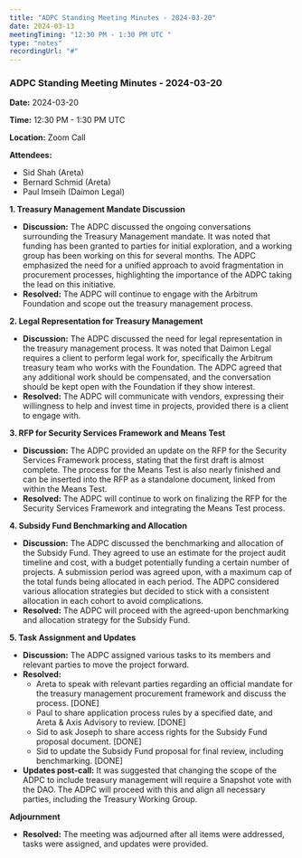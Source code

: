 ```yaml
---
title: "ADPC Standing Meeting Minutes - 2024-03-20"
date: 2024-03-13
meetingTiming: "12:30 PM - 1:30 PM UTC "
type: "notes"
recordingUrl: "#"
---
```


### ADPC Standing Meeting Minutes - 2024-03-20

**Date:** 2024-03-20

**Time:** 12:30 PM - 1:30 PM UTC

**Location:** Zoom Call

**Attendees:**

- Sid Shah (Areta)
- Bernard Schmid (Areta)
- Paul Imseih (Daimon Legal)

**1. Treasury Management Mandate Discussion**

- **Discussion:** The ADPC discussed the ongoing conversations surrounding the Treasury Management mandate. It was noted that funding has been granted to parties for initial exploration, and a working group has been working on this for several months. The ADPC emphasized the need for a unified approach to avoid fragmentation in procurement processes, highlighting the importance of the ADPC taking the lead on this initiative.
- **Resolved:** The ADPC will continue to engage with the Arbitrum Foundation and scope out the treasury management process.

**2. Legal Representation for Treasury Management**

- **Discussion:** The ADPC discussed the need for legal representation in the treasury management process. It was noted that Daimon Legal requires a client to perform legal work for, specifically the Arbitrum treasury team who works with the Foundation. The ADPC agreed that any additional work should be compensated, and the conversation should be kept open with the Foundation if they show interest.
- **Resolved:** The ADPC will communicate with vendors, expressing their willingness to help and invest time in projects, provided there is a client to engage with.

**3. RFP for Security Services Framework and Means Test**

- **Discussion:** The ADPC provided an update on the RFP for the Security Services Framework process, stating that the first draft is almost complete. The process for the Means Test is also nearly finished and can be inserted into the RFP as a standalone document, linked from within the Means Test.
- **Resolved:** The ADPC will continue to work on finalizing the RFP for the Security Services Framework and integrating the Means Test process.

**4. Subsidy Fund Benchmarking and Allocation**

- **Discussion:** The ADPC discussed the benchmarking and allocation of the Subsidy Fund. They agreed to use an estimate for the project audit timeline and cost, with a budget potentially funding a certain number of projects. A submission period was agreed upon, with a maximum cap of the total funds being allocated in each period. The ADPC considered various allocation strategies but decided to stick with a consistent allocation in each cohort to avoid complications.
- **Resolved:** The ADPC will proceed with the agreed-upon benchmarking and allocation strategy for the Subsidy Fund.

**5. Task Assignment and Updates**

- **Discussion:** The ADPC assigned various tasks to its members and relevant parties to move the project forward.
- **Resolved:**
  - Areta to speak with relevant parties regarding an official mandate for the treasury management procurement framework and discuss the process. [DONE]
  - Paul to share application process rules by a specified date, and Areta & Axis Advisory to review. [DONE]
  - Sid to ask Joseph to share access rights for the Subsidy Fund proposal document. [DONE]
  - Sid to update the Subsidy Fund proposal for final review, including benchmarking. [DONE]
- **Updates post-call:** It was suggested that changing the scope of the ADPC to include treasury management will require a Snapshot vote with the DAO. The ADPC will proceed with this and align all necessary parties, including the Treasury Working Group.

**Adjournment**

- **Resolved:** The meeting was adjourned after all items were addressed, tasks were assigned, and updates were provided.
